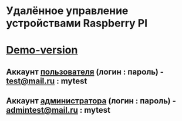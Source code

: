 # Удалённое управление устройствами Raspberry PI


# [Demo-version](http://deviceserver.herokuapp.com/)
## Аккаунт [пользователя](http://deviceserver.herokuapp.com/users/sign_in) (логин : пароль) - test@mail.ru : mytest
## Аккаунт [администратора](http://deviceserver.herokuapp.com/admins/sign_in) (логин : пароль) - admintest@mail.ru : mytest